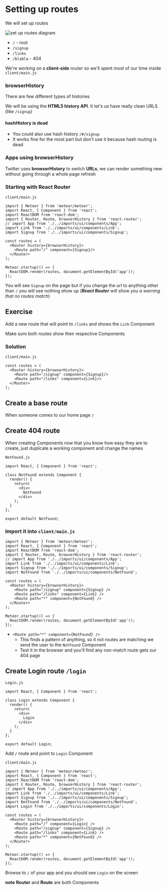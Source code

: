 # Setting up routes
We will set up routes

![set up routes diagram](https://i.imgur.com/czlwVsG.png)

* `/` - root
* `/signup`
* `/links`
* `/blabla` - 404

We're working on a **client-side** router so we'll spent most of our time inside `client/main.js`

### browserHistory
There are few different types of histories

We will be using the **HTML5 history API**. It let's us have really clean URLS (like `/signup`)

#### hashHistory is dead
* You could also use hash history `/#/signup`
* It works fine for the most part but don't use it because hash routing is dead

### Apps using browserHistory
Twitter uses **browserHistory** to switch **URLs**, we can render something new without going through a whole page refresh

### Starting with React Router
`client/main.js`

```
import { Meteor } from 'meteor/meteor';
import React, { Component } from 'react';
import ReactDOM from 'react-dom';
import { Router, Route, browserHistory } from 'react-router';
// import App from './../imports/ui/components/App';
import Link from './../imports/ui/components/Link';
import Signup from './../imports/ui/components/Signup';

const routes = (
  <Router history={browserHistory}>
    <Route path="/" component={Signup}/>
  </Router>
);

Meteor.startup(() => {
  ReactDOM.render(routes, document.getElementById('app'));
});
```

You will see `Signup` on the page but if you change the url to anything other than `/` you will see nothing show up (_**React Router** will show you a warning that no routes match_)

## Exercise
Add a new route that will point to `/links` and shows the `Link` Component

Make sure both routes show their respective Components

### Solution
`client/main.js`

```
const routes = (
  <Router history={browserHistory}>
    <Route path="/signup" component={Signup}/>
    <Route path="/links" component={Link}/>
  </Router>
);
```

## Create a base route
When someone comes to our home page `/`

## Create 404 route
When creating Components now that you know how easy they are to create, just duplicate a working component and change the names

`NotFound.js`

```
import React, { Component } from 'react';

class NotFound extends Component {
  render() {
    return(
      <div>
        NotFound
      </div>
    );
  }
};

export default NotFound;
```

### Import it into `client/main.js`

```
import { Meteor } from 'meteor/meteor';
import React, { Component } from 'react';
import ReactDOM from 'react-dom';
import { Router, Route, browserHistory } from 'react-router';
// import App from './../imports/ui/components/App';
import Link from './../imports/ui/components/Link';
import Signup from './../imports/ui/components/Signup';
import NotFound from './../imports/ui/components/NotFound';

const routes = (
  <Router history={browserHistory}>
    <Route path="/signup" component={Signup} />
    <Route path="/links" component={Link} />
    <Route path="*" component={NotFound} />
  </Router>
);

Meteor.startup(() => {
  ReactDOM.render(routes, document.getElementById('app'));
});
```

* `<Route path="*" component={NotFound} />`
    - This finds a pattern of anything, so it not routes are matching we send the user to the `NotFound` Component
    - Test it in the browser and you'll find any non-match route gets our 404 page

## Create Login route `/login`

`Login.js`

```
import React, { Component } from 'react';

class Login extends Component {
  render() {
    return(
      <div>
        Login
      </div>
    );
  }
};

export default Login;
```

Add `/` route and point to `Login` Component

`client/main.js`

```
import { Meteor } from 'meteor/meteor';
import React, { Component } from 'react';
import ReactDOM from 'react-dom';
import { Router, Route, browserHistory } from 'react-router';
// import App from './../imports/ui/components/App';
import Link from './../imports/ui/components/Link';
import Signup from './../imports/ui/components/Signup';
import NotFound from './../imports/ui/components/NotFound';
import Login from './../imports/ui/components/Login';

const routes = (
  <Router history={browserHistory}>
    <Route path="/" component={Login} />
    <Route path="/signup" component={Signup} />
    <Route path="/links" component={Link} />
    <Route path="*" component={NotFound} />
  </Router>
);

Meteor.startup(() => {
  ReactDOM.render(routes, document.getElementById('app'));
});
```

Browse to `/` of your app and you should see `Login` on the screen

**note** **Router** and **Route** are both Components
